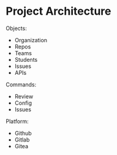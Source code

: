 # Project Architecture

Objects:

- Organization
- Repos
- Teams
- Students
- Issues
- APIs

Commands:

- Review
- Config
- Issues

Platform:

- Github
- Gitlab
- Gitea
